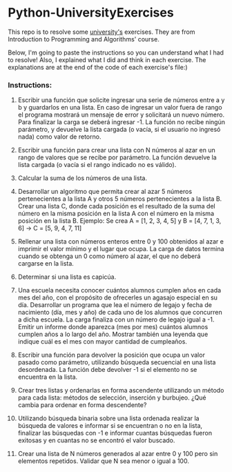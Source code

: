 # Python-UniversityExercises

This repo is to resolve some <a href="https://www.uade.edu.ar">university's</a> exercises. They are from Introduction to Programming and Algorithms' course. 

Below, I'm going to paste the instructions so you can understand what I had to resolve!
Also, I explained what I did and think in each exercise. The explanations are at the end of the code of each exercise's file:)
### Instructions: 

1) Escribir una función que solicite ingresar una serie de números entre a y b y guardarlos en una lista. En caso de ingresar un valor fuera de rango el programa mostrará un mensaje de error y solicitará un nuevo número. Para finalizar la carga se deberá ingresar -1. La función no recibe ningún parámetro, y devuelve la lista cargada (o vacía, si el usuario no ingresó nada) como valor de retorno.

2) Escribir una función para crear una lista con N números al azar en un rango de valores que se recibe por parámetro. La función devuelve la lista cargada (o vacía si el rango indicado no es válido).

3) Calcular la suma de los números de una lista.

4) Desarrollar un algoritmo que permita crear al azar 5 números pertenecientes a la lista A y otros 5 números pertenecientes a la lista B. Crear una lista C, donde cada posición es el resultado de la suma del número en la misma posición en la lista A con el número en la misma posición en la lista B. Ejemplo: Se crea A = [1, 2, 3, 4, 5] y B = [4, 7, 1, 3, 6] → C = [5, 9, 4, 7, 11]

5) Rellenar una lista con números enteros entre 0 y 100 obtenidos al azar e imprimir el valor mínimo y el lugar que ocupa. La carga de datos termina cuando se obtenga un 0 como número al azar, el que no deberá cargarse en la lista.

6) Determinar si una lista es capicúa.

7) Una escuela necesita conocer cuántos alumnos cumplen años en cada mes del año, con el propósito de ofrecerles un agasajo especial en su día. Desarrollar un programa que lea el número de legajo y fecha de nacimiento (día, mes y año) de cada uno de los alumnos que concurren a dicha escuela. La carga finaliza con un número de legajo igual a -1. Emitir un informe donde aparezca (mes por mes) cuántos alumnos cumplen años a lo largo del año. Mostrar también una leyenda que indique cuál es el mes con mayor cantidad de cumpleaños.

8) Escribir una función para devolver la posición que ocupa un valor pasado como parámetro, utilizando búsqueda secuencial en una lista desordenada. La función debe devolver -1 si el elemento no se encuentra en la lista.

9) Crear tres listas y ordenarlas en forma ascendente utilizando un método para cada lista: métodos de selección, inserción y burbujeo. ¿Qué cambia para ordenar en forma descendente?

10) Utilizando búsqueda binaria sobre una lista ordenada realizar la búsqueda de valores e informar si se encuentran o no en la lista, finalizar las búsquedas con -1 e informar cuantas búsquedas fueron exitosas y en cuantas no se encontró el valor buscado.

11) Crear una lista de N números generados al azar entre 0 y 100 pero sin elementos repetidos. Validar que N sea menor o igual a 100.
